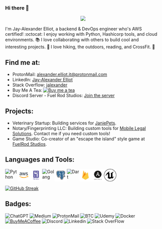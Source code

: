 ### Hi there 👋 
<div id="header" align="center">
  <img src="https://media.giphy.com/media/M9gbBd9nbDrOTu1Mqx/giphy.gif" width="100"/>
</div>

I'm Jay-Alexander Elliot, a backend & DevOps engineer who's AWS certified! :octocat:
I enjoy working with Python, Hashicorp tools, and cloud environments. 📚
I love collaborating with others to build cool and interesting projects. 👥
I love hiking, the outdoors, reading, and CrossFit. 💪

## Find me at:
- ProtonMail: [alexander.elliot.it@protonmail.com](mailto:alexander.elliot.it@protonmail.com)
- LinkedIn: [Jay-Alexander Elliot](https://linkedin.com/in/jayalexanderelliot)
- Stack Overflow: [jalexander](https://stackoverflow.com/users/15299511/jalexander)
- Buy Me A Tea: [![Buy me a tea](https://img.shields.io/badge/Buy_Me_A_Coffee-FFDD00?style=for-the-badge&logo=buy-me-a-coffee&logoColor=black)](https://www.buymeacoffee.com/jscribe)
- Discord Server - Fuel Rod Studios: [Join the server](https://discord.gg/tbKWrmqkYw)

## Projects:
- Veterinary Startup: Building services for [JaniePets](https://janiepets.com).
- Notary/Fingerprinting LLC: Building custom tools for [Mobile Legal Solutions](https://mobilelegalsolutions.com). Contact me if you need custom tools!
- Game Studio: Co-creator of an "escape the island" style game at [FuelRod Studios](https://fuelrodstudios.com).

## Languages and Tools:
<img align="left" alt="Python" width="40px" src="https://github.com/Jay-Alexander-Elliot/Github-Profile-Readme-Logos/blob/master/programming%20languages/python.svg" />
<img align="left" alt="AWS" width="40px" src="https://raw.githubusercontent.com/Jay-Alexander-Elliot/Github-Profile-Readme-Logos/042e36c55d4d757621dedc4f03108213fbb57ec4/cloud/amazon.svg" />
<img align="left" alt="Heroku" width="40px" src="https://github.com/Jay-Alexander-Elliot/Github-Profile-Readme-Logos/blob/master/cloud/heroku.svg" />
<img align="left" alt="Golang" width="40px" src="https://github.com/Jay-Alexander-Elliot/Github-Profile-Readme-Logos/blob/master/programming%20languages/go.svg" />
<img align="left" alt="PostGres" width="40px" src="https://github.com/Jay-Alexander-Elliot/Github-Profile-Readme-Logos/blob/master/databases/postgresql.svg" />
<img align="left" alt="Dart" width="40px" src="https://github.com/Jay-Alexander-Elliot/Github-Profile-Readme-Logos/blob/master/programming%20languages/dart.svg" />
<img align="left" alt="GCP-Firestore" width="40px" src="https://github.com/Jay-Alexander-Elliot/Github-Profile-Readme-Logos/blob/master/cloud/firebase.svg" />
<img align="left" alt="Ansible" width="40px" src="https://github.com/Jay-Alexander-Elliot/Github-Profile-Readme-Logos/blob/master/cloud/ansible.svg" />
<img align="left" alt="unreal engine" width="40px" src="https://raw.githubusercontent.com/Jay-Alexander-Elliot/Github-Profile-Readme-Logos/042e36c55d4d757621dedc4f03108213fbb57ec4/tools/unreal-engine.svg" />

<br clear="left"/>

[![GitHub Streak](https://streak-stats.demolab.com?user=Jay-Alexander-Elliot&theme=dark)](https://git.io/streak-stats)

## Badges:
![ChatGPT](https://img.shields.io/badge/ChatGPT-74aa9c?style=for-the-badge&logo=openai&logoColor=white)
![Medium](https://img.shields.io/badge/Medium-12100E?style=for-the-badge&logo=medium&logoColor=white)
![ProtonMail](https://img.shields.io/badge/ProtonMail-8B89CC?style=for-the-badge&logo=protonmail&logoColor=white)
![BTC](https://img.shields.io/badge/Bitcoin-000000?style=for-the-badge&logo=bitcoin&logoColor=white)
![Udemy](https://img.shields.io/badge/Udemy-EC5252?style=for-the-badge&logo=Udemy&logoColor=white)
![Docker](https://img.shields.io/badge/Docker-2CA5E0?style=for-the-badge&logo=docker&logoColor=white)
[![BuyMeACoffee](https://img.shields.io/badge/Buy_Me_A_Coffee-FFDD00?style=for-the-badge&logo=buy-me-a-coffee&logoColor=black)](https://www.buymeacoffee.com/jscribe)
![Discord](https://img.shields.io/badge/Discord-5865F2?style=for-the-badge&logo=discord&logoColor=white)
![Linkedin](https://img.shields.io/badge/LinkedIn-0077B5?style=for-the-badge&logo=linkedin&logoColor=white)
![Stack OverFlow](https://img.shields.io/badge/Stack_Overflow-FE7A16?style=for-the-badge&logo=stack-overflow&logoColor=white)
